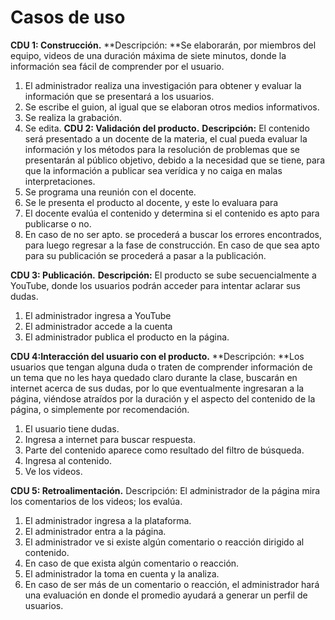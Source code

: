 # Casos de uso
**CDU 1: Construcción.**
**Descripción: **Se elaborarán, por miembros del equipo, videos de una duración máxima de siete minutos, donde la información sea fácil de comprender por el usuario.
1.	El administrador realiza una investigación para obtener y evaluar la información que se presentará a los usuarios.
2.	Se escribe el guion, al igual que se elaboran otros medios informativos.
3.	Se realiza la grabación.
4.	Se edita.
**CDU 2: Validación del producto.**
**Descripción:** El contenido será presentado a un docente de la materia, el cual pueda evaluar la información y los métodos para la resolución de problemas que se presentarán al público objetivo, debido a la necesidad que se tiene, para que la información a publicar sea verídica y no caiga en malas interpretaciones. 
1.	Se programa una reunión con el docente.
2.	Se le presenta el producto al docente, y este lo evaluara para
3.	El docente evalúa el contenido y determina si el contenido es apto para publicarse o no.
4.	En caso de no ser apto. se procederá a buscar los errores encontrados, para luego regresar a la fase de construcción.
En caso de que sea apto para su publicación se procederá a pasar a la publicación.

**CDU 3: Publicación.**
**Descripción:** El producto se sube secuencialmente a YouTube, donde los usuarios podrán acceder para intentar aclarar sus dudas.
1.	El administrador ingresa a YouTube
2.	El administrador accede a la cuenta 
3.	El administrador publica el producto en la página.

**CDU 4:Interacción del usuario con el producto.**
**Descripción: **Los usuarios que tengan alguna duda o traten de comprender información de un tema que no les haya quedado claro durante la clase, buscarán en internet acerca de sus dudas, por lo que eventualmente ingresaran a la página, viéndose atraídos por la duración y el aspecto del contenido de la página, o simplemente por recomendación.
1.	El usuario tiene dudas.
2.	Ingresa a internet para buscar respuesta.
3.	Parte del contenido aparece como resultado del filtro de búsqueda.
4.	Ingresa al contenido.
5.	Ve los videos.

**CDU 5: Retroalimentación.**
Descripción: El administrador de la página mira los comentarios de los videos; los evalúa.
1.	El administrador ingresa a la plataforma.
2.	El administrador entra a la página.
3.	El administrador ve si existe algún comentario o reacción dirigido al contenido.
4.	En caso de que exista algún comentario o reacción.
5.	El administrador la toma en cuenta y la analiza.
6.	En caso de ser más de un comentario o reacción, el administrador hará una evaluación en donde el promedio ayudará a generar un perfil de usuarios.
